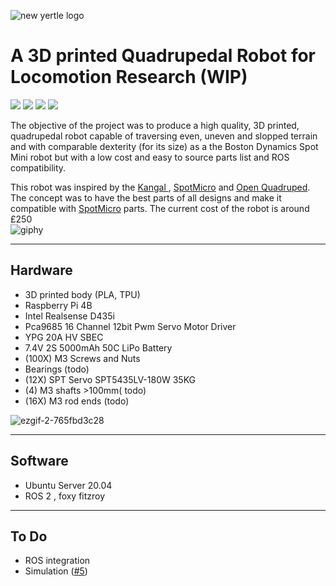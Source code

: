 ![new yertle logo](https://user-images.githubusercontent.com/12387040/177182736-baa268a0-e6b8-4a5e-a758-1f791cb3d4f0.png)

# A 3D printed Quadrupedal Robot for Locomotion Research (WIP)

<p>
<img src="https://img.shields.io/badge/c++-%2300599C.svg?style=for-the-badge&logo=c%2B%2B&logoColor=white" /> 
<img src="https://img.shields.io/badge/python-3670A0?style=for-the-badge&logo=python&logoColor=ffdd54" /> 
<img src="https://img.shields.io/badge/ros-%230A0FF9.svg?style=for-the-badge&logo=ros&logoColor=white" /> 
<img src="https://img.shields.io/badge/opencv-%23white.svg?style=for-the-badge&logo=opencv&logoColor=white" /></p>


The objective of the project was to produce a high quality, 3D printed, quadrupedal robot capable of traversing even, uneven and slopped terrain and with comparable dexterity (for its size) as a the Boston Dynamics Spot Mini robot but with a low cost and easy to source parts list and ROS compatibility. 
<br>



This robot was inspired by the <a href="https://grabcad.com/library/diy-quadruped-robot-1">Kangal </a>, <a href="https://spotmicroai.readthedocs.io/en/latest/">SpotMicro</a> and <a href="https://github.com/adham-elarabawy/open-quadruped">Open Quadruped</a>. The concept was to have the best parts of all designs and make it compatible with <a href="https://spotmicroai.readthedocs.io/en/latest/">SpotMicro</a> parts.
The current cost of the robot is around £250
</br>
![giphy ](https://user-images.githubusercontent.com/12387040/177191503-e122d730-9d83-4a72-aaf7-d9e7b08e673a.gif)
- - -
## Hardware

* 3D printed body (PLA, TPU)
* Raspberry Pi 4B
* Intel Realsense D435i
* Pca9685 16 Channel 12bit Pwm Servo Motor Driver
* YPG 20A HV SBEC
* 7.4V 2S 5000mAh 50C LiPo Battery
* (100X) M3 Screws and Nuts
* Bearings (todo)
* (12X) SPT Servo SPT5435LV-180W 35KG
* (4) M3 shafts >100mm( todo)
* (16X) M3 rod ends (todo)

![ezgif-2-765fbd3c28](https://user-images.githubusercontent.com/12387040/159661633-2cda4357-3ed2-483c-bc63-b13c3e34d269.gif)

- - -
## Software
* Ubuntu Server 20.04
* ROS 2 , foxy fitzroy
 - - -
## To Do

*  ROS integration
*  Simulation ([#5][i5])


[i1]: https://github.com/Jerome-Graves/yertle/issues/1
[i2]: https://github.com/Jerome-Graves/yertle/issues/2
[i3]: https://github.com/Jerome-Graves/yertle/issues/3
[i4]: https://github.com/Jerome-Graves/yertle/issues/4
[i5]: https://github.com/Jerome-Graves/yertle/issues/5
[i6]: https://github.com/Jerome-Graves/yertle/issues/6
